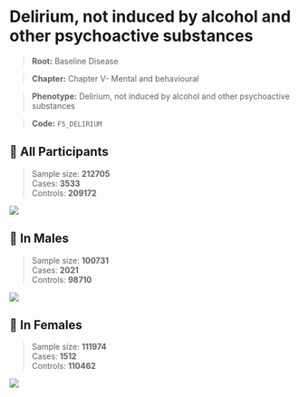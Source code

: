 # Delirium, not induced by alcohol and other psychoactive substances

> **Root:** Baseline Disease  

> **Chapter:** Chapter V- Mental and behavioural  

> **Phenotype:** Delirium, not induced by alcohol and other psychoactive substances  

> **Code:** `F5_DELIRIUM`

## 🧪 All Participants  
> Sample size: **212705**  
> Cases: **3533**  
> Controls: **209172**
<img src="/Disease/Figures/ALL/Incidence/F5_DELIRIUM.png"/>
<CsvTable src="/public/Disease/Data/ALL/Incidence/COX_F5_DELIRIUM.csv" label="🔍 View full results" />

## 👨 In Males  
> Sample size: **100731**  
> Cases: **2021**  
> Controls: **98710**
<img src="/Disease/Figures/Male/Incidence/F5_DELIRIUM.png"/>
<CsvTable src="/public/Disease/Data/Male/Incidence/COX_F5_DELIRIUM.csv" label="🔍 View full results" />

## 👩 In Females  
> Sample size: **111974**  
> Cases: **1512**  
> Controls: **110462**
<img src="/Disease/Figures/Female/Incidence/F5_DELIRIUM.png"/>
<CsvTable src="/public/Disease/Data/Female/Incidence/COX_F5_DELIRIUM.csv" label="🔍 View full results" />
